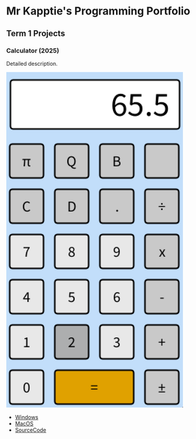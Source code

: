# Mr Kapptie's Programming Portfolio

## Term 1 Projects

### Calculator (2025)

Detailed description. 

![RunningCalculator](https://github.com/kappter/2026programmingportfolioB2/blob/main/images/calc.png?raw=true)

* [Windows]()
* [MacOS]()
* [SourceCode]()
